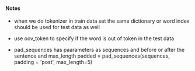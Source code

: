 #### Notes

- when we do tokenizer in train data set the same dictionary or word index should be used for test data as well

- use oov_token to specify if the word is out of token in the test data

- pad_sequences has paarameters as sequences and before or after the sentence and max_length 
  padded = pad_sequences(sequences, padding = 'post', max_length=5)